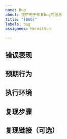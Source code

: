 ```yaml
---
name: Bug
about: 提供用于修复bug的信息
title: "[BUG]"
labels: bug
assignees: HermitSun

---
```


<!-- 请以 `[Bug] xxx` 来命名该issue。 -->

## 错误表现

<!-- 目前的错误行为 -->

## 预期行为

<!-- 应该表现出的行为 -->

## 执行环境

<!-- OS, 浏览器版本等错误发生的环境 -->

## 复现步骤

<!-- 如何复现该问题 -->

## 复现链接（可选）

<!-- 建议使用codesandbox、jsfiddle等在线工具 -->
